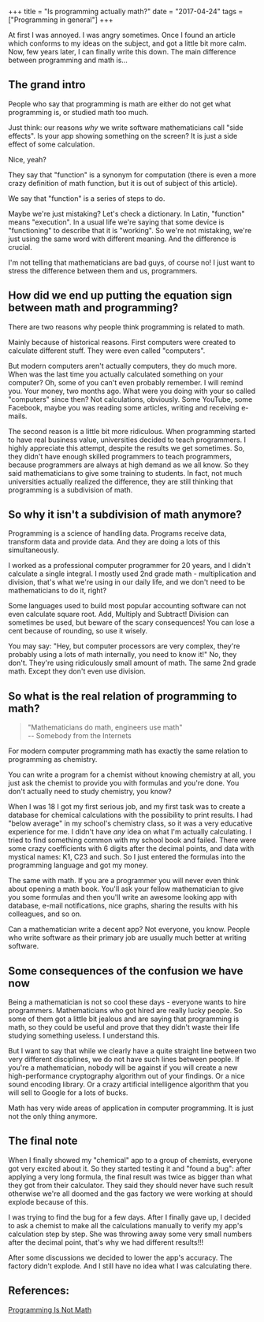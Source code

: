 +++
title = "Is programming actually math?"
date = "2017-04-24"
tags = ["Programming in general"]
+++

At first I was annoyed. I was angry sometimes.
Once I found an article which conforms to my ideas on the subject, and got a little bit more calm.
Now, few years later, I can finally write this down.
The main difference between programming and math is...

<!--more-->

## The grand intro

People who say that programming is math are either do not get what
programming is, or studied math too much.

Just think: our reasons *why* we write software mathematicians call "side effects".
Is your app showing something on the screen?
It is just a side effect of some calculation.

Nice, yeah?

They say that "function" is a synonym for computation
(there is even a more crazy definition of math function, but it is out of subject of this article).

We say that "function" is a series of steps to do.

Maybe we're just mistaking?
Let's check a dictionary.
In Latin, "function" means "execution".
In a usual life we're saying that some device is "functioning" to describe that it is "working".
So we're not mistaking, we're just using the same word with different meaning.
And the difference is crucial.

I'm not telling that mathematicians are bad guys, of course no!
I just want to stress the difference between them and us, programmers.

## How did we end up putting the equation sign between math and programming?

There are two reasons why people think programming is related to math.

Mainly because of historical reasons.
First computers were created to calculate different stuff. 
They were even called "computers".

But modern computers aren't actually computers, they do much more.
When was the last time you actually calculated something on your computer?
Oh, some of you can't even probably remember.
I will remind you.
Your money, two months ago.
What were you doing with your so called "computers" since then?
Not calculations, obviously.
Some YouTube, some Facebook, maybe you was reading some articles,
writing and receiving e-mails.

The second reason is a little bit more ridiculous.
When programming started to have real business value, universities decided to teach programmers.
I highly appreciate this attempt, despite the results we get sometimes.
So, they didn't have enough skilled programmers to teach programmers,
because programmers are always at high demand as we all know.
So they said mathematicians to give some training to students.
In fact, not much universities actually realized the difference,
they are still thinking that programming is a subdivision of math.

## So why it isn't a subdivision of math anymore?

Programming is a science of handling data.
Programs receive data, transform data and provide data.
And they are doing a lots of this simultaneously.

I worked as a professional computer programmer for 20 years,
and I didn't calculate a single integral.
I mostly used 2nd grade math - multiplication and division,
that's what we're using in our daily life,
and we don't need to be mathematicians to do it, right?

Some languages used to build most popular accounting software can not even calculate square root.
Add, Multiply and Subtract!
Division can sometimes be used, but beware of the scary consequences!
You can lose a cent because of rounding, so use it wisely.

You may say: "Hey, but computer processors are very complex,
they're probably using a lots of math internally, you need to know it!"
No, they don't.
They're using ridiculously small amount of math.
The same 2nd grade math.
Except they don't even use division.

## So what is the real relation of programming to math?

> "Mathematicians do math, engineers use math"<br/>
> -- Somebody from the Internets

For modern computer programming math has exactly the same
relation to programming as chemistry.

You can write a program for a chemist without knowing chemistry at all,
you just ask the chemist to provide you with formulas and you're done.
You don't actually need to study chemistry, you know?

When I was 18 I got my first serious job, and my first task was to create a database
for chemical calculations with the possibility to print results.
I had "below average" in my school's chemistry class, so it was a very educative experience for me.
I didn't have *any* idea on what I'm actually calculating.
I tried to find something common with my school book and failed.
There were some crazy coefficients with 6 digits after the decimal points,
and data with mystical names: K1, C23 and such.
So I just entered the formulas into the programming language and got my money.

The same with math.
If you are a programmer you will never even think about opening a math book.
You'll ask your fellow mathematician to give you some formulas
and then you'll write an awesome looking app with database, e-mail notifications,
nice graphs, sharing the results with his colleagues, and so on.

Can a mathematician write a decent app?
Not everyone, you know.
People who write software as their primary job are usually
much better at writing software.

## Some consequences of the confusion we have now

Being a mathematician is not so cool these days - everyone wants to hire programmers.
Mathematicians who got hired are really lucky people.
So some of them got a little bit jealous and are saying that programming is math, so they
could be useful and prove that they didn't waste their life studying something useless.
I understand this.

But I want to say that while we clearly have a quite 
straight line between two very different disciplines, we do not have such lines between people.
If you're a mathematician, nobody will be against if you will create a new high-performance
cryptography algorithm out of your findings.
Or a nice sound encoding library.
Or a crazy artificial intelligence algorithm that you will sell to Google for a lots of bucks.

Math has very wide areas of application in computer programming.
It is just not the only thing anymore. 

## The final note

When I finally showed my "chemical" app to a group of chemists, everyone got very excited about it. 
So they started testing it and "found a bug": after applying a very long formula,
the final result was twice as bigger than what they got from their calculator.
They said they should never have such result otherwise we're all
doomed and the gas factory we were working at
should explode because of this.

I was trying to find the bug for a few days.
After I finally gave up, I decided to ask a chemist to make all the calculations manually
to verify my app's calculation step by step.
She was throwing away some very small numbers after the decimal point, that's why
we had different results!!!

After some discussions we decided to lower the app's accuracy.
The factory didn't explode.
And I still have no idea what I was calculating there.

## References:

[Programming Is Not Math](http://www.sarahmei.com/blog/2014/07/15/programming-is-not-math/)


